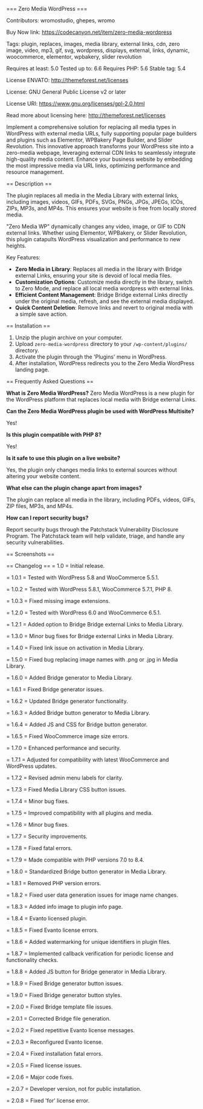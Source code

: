 === Zero Media WordPress ===

Contributors: wromostudio, ghepes, wromo

Buy Now link: https://codecanyon.net/item/zero-media-wordpress

Tags: plugin, replaces, images, media library, external links, cdn, zero image, video, mp3, gif, svg, wordpress, displays, external, links, dynamic, woocommerce, elementor, wpbakery, slider revolution

Requires at least: 5.0
Tested up to: 6.6
Requires PHP: 5.6
Stable tag: 5.4

License ENVATO: http://themeforest.net/licenses

License: GNU General Public License v2 or later

License URI: https://www.gnu.org/licenses/gpl-2.0.html

Read more about licensing here: http://themeforest.net/licenses



Implement a comprehensive solution for replacing all media types in WordPress with external media URLs, fully supporting popular page builders and plugins such as Elementor, WPBakery Page Builder, and Slider Revolution. This innovative approach transforms your WordPress site into a zero-media webpage, leveraging external CDN links to seamlessly integrate high-quality media content. Enhance your business website by embedding the most impressive media via URL links, optimizing performance and resource management.

== Description ==

The plugin replaces all media in the Media Library with external links, including images, videos, GIFs, PDFs, SVGs, PNGs, JPGs, JPEGs, ICOs, ZIPs, MP3s, and MP4s. This ensures your website is free from locally stored media.

"Zero Media WP" dynamically changes any video, image, or GIF to CDN external links. Whether using Elementor, WPBakery, or Slider Revolution, this plugin catapults WordPress visualization and performance to new heights.

Key Features:
- **Zero Media in Library**: Replaces all media in the library with Bridge external Links, ensuring your site is devoid of local media files.
- **Customization Options**: Customize media directly in the library, switch to Zero Mode, and replace all local media wordpress with external links.
- **Efficient Content Management**: Bridge Bridge external Links directly under the original media, refresh, and see the external media displayed.
- **Quick Content Deletion**: Remove links and revert to original media with a simple save action.

== Installation ==
1. Unzip the plugin archive on your computer.
2. Upload `zero-media-wordpress` directory to your `/wp-content/plugins/` directory.
3. Activate the plugin through the 'Plugins' menu in WordPress.
4. After installation, WordPress redirects you to the Zero Media WordPress landing page.

== Frequently Asked Questions ==

**What is Zero Media WordPress?**
Zero Media WordPress is a new plugin for the WordPress platform that replaces local media with Bridge external Links.

**Can the Zero Media WordPress plugin be used with WordPress Multisite?**

Yes!

**Is this plugin compatible with PHP 8?**

Yes!

**Is it safe to use this plugin on a live website?**

Yes, the plugin only changes media links to external sources without altering your website content.

**What else can the plugin change apart from images?**

The plugin can replace all media in the library, including PDFs, videos, GIFs, ZIP files, MP3s, and MP4s.

**How can I report security bugs?**

Report security bugs through the Patchstack Vulnerability Disclosure Program. The Patchstack team will help validate, triage, and handle any security vulnerabilities.

== Screenshots ==

== Changelog ==
= 1.0 = Initial release.

= 1.0.1 = Tested with WordPress 5.8 and WooCommerce 5.5.1.

= 1.0.2 = Tested with WordPress 5.8.1, WooCommerce 5.7.1, PHP 8.

= 1.0.3 = Fixed missing image extensions.

= 1.2.0 = Tested with WordPress 6.0 and WooCommerce 6.5.1.

= 1.2.1 = Added option to Bridge Bridge external Links to Media Library.

= 1.3.0 = Minor bug fixes for Bridge external Links in Media Library.

= 1.4.0 = Fixed link issue on activation in Media Library.

= 1.5.0 = Fixed bug replacing image names with .png or .jpg in Media Library.

= 1.6.0 = Added Bridge generator to Media Library.

= 1.6.1 = Fixed Bridge generator issues.

= 1.6.2 = Updated Bridge generator functionality.

= 1.6.3 = Added Bridge button generator to Media Library.

= 1.6.4 = Added JS and CSS for Bridge button generator.

= 1.6.5 = Fixed WooCommerce image size errors.

= 1.7.0 = Enhanced performance and security.

= 1.7.1 = Adjusted for compatibility with latest WooCommerce and WordPress updates.

= 1.7.2 = Revised admin menu labels for clarity.

= 1.7.3 = Fixed Media Library CSS button issues.

= 1.7.4 = Minor bug fixes.

= 1.7.5 = Improved compatibility with all plugins and media.

= 1.7.6 = Minor bug fixes.

= 1.7.7 = Security improvements.

= 1.7.8 = Fixed fatal errors.

= 1.7.9 = Made compatible with PHP versions 7.0 to 8.4.

= 1.8.0 = Standardized Bridge button generator in Media Library.

= 1.8.1 = Removed PHP version errors.

= 1.8.2 = Fixed user data generation issues for image name changes.

= 1.8.3 = Added info image to plugin info page.

= 1.8.4 = Evanto licensed plugin.

= 1.8.5 = Fixed Evanto license errors.

= 1.8.6 = Added watermarking for unique identifiers in plugin files.

= 1.8.7 = Implemented callback verification for periodic license and functionality checks.

= 1.8.8 = Added JS button for Bridge generator in Media Library.

= 1.8.9 = Fixed Bridge generator button issues.

= 1.9.0 = Fixed Bridge generator button styles.

= 2.0.0 = Fixed Bridge template file issues.

= 2.0.1 = Corrected Bridge file generation.

= 2.0.2 = Fixed repetitive Evanto license messages.

= 2.0.3 = Reconfigured Evanto license.

= 2.0.4 = Fixed installation fatal errors.

= 2.0.5 = Fixed license issues.

= 2.0.6 = Major code fixes.

= 2.0.7 = Developer version, not for public installation.

= 2.0.8 = Fixed 'for' license error.



